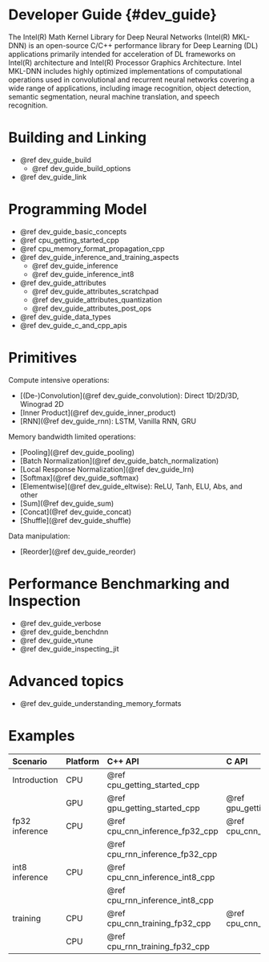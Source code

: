 Developer Guide {#dev_guide}
============================

The Intel(R) Math Kernel Library for Deep Neural Networks (Intel(R) MKL-DNN)
is an open-source C/C++ performance library for Deep Learning (DL)
applications primarily intended for acceleration of DL frameworks on Intel(R)
architecture and Intel(R) Processor Graphics Architecture. Intel MKL-DNN
includes highly optimized implementations of computational operations used in
convolutional and recurrent neural networks covering a wide range of
applications, including image recognition, object detection, semantic
segmentation, neural machine translation, and speech recognition.

# Building and Linking

 * @ref dev_guide_build
    * @ref dev_guide_build_options
 * @ref dev_guide_link

# Programming Model

 * @ref dev_guide_basic_concepts
 * @ref cpu_getting_started_cpp
 * @ref cpu_memory_format_propagation_cpp
 * @ref dev_guide_inference_and_training_aspects
   * @ref dev_guide_inference
   * @ref dev_guide_inference_int8
 * @ref dev_guide_attributes
   * @ref dev_guide_attributes_scratchpad
   * @ref dev_guide_attributes_quantization
   * @ref dev_guide_attributes_post_ops
 * @ref dev_guide_data_types
 * @ref dev_guide_c_and_cpp_apis


# Primitives

Compute intensive operations:
 * [(De-)Convolution](@ref dev_guide_convolution): Direct 1D/2D/3D, Winograd 2D
 * [Inner Product](@ref dev_guide_inner_product)
 * [RNN](@ref dev_guide_rnn): LSTM, Vanilla RNN, GRU

Memory bandwidth limited operations:
 * [Pooling](@ref dev_guide_pooling)
 * [Batch Normalization](@ref dev_guide_batch_normalization)
 * [Local Response Normalization](@ref dev_guide_lrn)
 * [Softmax](@ref dev_guide_softmax)
 * [Elementwise](@ref dev_guide_eltwise): ReLU, Tanh, ELU, Abs, and other
 * [Sum](@ref dev_guide_sum)
 * [Concat](@ref dev_guide_concat)
 * [Shuffle](@ref dev_guide_shuffle)

Data manipulation:
 * [Reorder](@ref dev_guide_reorder)


# Performance Benchmarking and Inspection

 * @ref dev_guide_verbose
 * @ref dev_guide_benchdnn
 * @ref dev_guide_vtune
 * @ref dev_guide_inspecting_jit

# Advanced topics

 * @ref dev_guide_understanding_memory_formats

# Examples

| Scenario           | Platform | C++ API                          | C API                          |
| :----              | :---     | :----                            | :---                           |
| Introduction       | CPU      | @ref cpu_getting_started_cpp     |                                |
|                    | GPU      | @ref gpu_getting_started_cpp     | @ref gpu_getting_started_c     |
| fp32 inference     | CPU      | @ref cpu_cnn_inference_fp32_cpp  | @ref cpu_cnn_inference_fp32_c  |
|                    |          | @ref cpu_rnn_inference_fp32_cpp  |                                |
| int8 inference     | CPU      | @ref cpu_cnn_inference_int8_cpp  |                                |
|                    |          | @ref cpu_rnn_inference_int8_cpp  |                                |
| training           | CPU      | @ref cpu_cnn_training_fp32_cpp   | @ref cpu_cnn_training_fp32_c   |
|                    | CPU      | @ref cpu_rnn_training_fp32_cpp   |                                |
